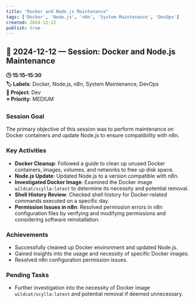 ```yaml
---
title: "Docker and Node.js Maintenance"
tags: ['Docker', 'Node.js', 'n8n', 'System Maintenance', 'DevOps']
created: 2024-12-12
publish: true
---
```


## 📅 2024-12-12 — Session: Docker and Node.js Maintenance

**🕒 15:15–15:30**  
**🏷️ Labels**: Docker, Node.js, n8n, System Maintenance, DevOps  
**📂 Project**: Dev  
**⭐ Priority**: MEDIUM  


### Session Goal
The primary objective of this session was to perform maintenance on Docker containers and update Node.js to ensure compatibility with n8n.

### Key Activities
- **Docker Cleanup**: Followed a guide to clean up unused Docker containers, images, volumes, and networks to free up disk space.
- **Node.js Update**: Updated Node.js to a version compatible with n8n.
- **Investigated Docker Image**: Examined the Docker image `wildcat/scylla:latest` to determine its necessity and potential removal.
- **Shell History Review**: Checked shell history for Docker-related commands executed on a specific day.
- **Permission Issues in n8n**: Resolved permission errors in n8n configuration files by verifying and modifying permissions and considering software reinstallation.

### Achievements
- Successfully cleaned up Docker environment and updated Node.js.
- Gained insights into the usage and necessity of specific Docker images.
- Resolved n8n configuration permission issues.

### Pending Tasks
- Further investigation into the necessity of Docker image `wildcat/scylla:latest` and potential removal if deemed unnecessary.
